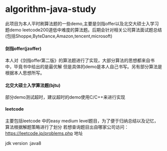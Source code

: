 # algorithm-java-study

此项目为本人平时刷算法题的一些demo,主要是剑指offer以及北交大硕士入学习题demo
leetcode200道低中难度的算法题。后期会针对相关公司算法面试题总结(包括Shoppe,ByteDance,Amazon,tencent,microsoft)

#### 剑指offer(jzoffer)
本人对《剑指offer第二版》的算法题进行了实现，大部分算法的思想都来自书中，毕竟书中给出的是最优解
但是具体的demo是本人自己书写。另有部分算法是根据本人思想所写。

#### 北交大硕士入学算法题(bjtu)

部分demo测试超时，建议超时的demo使用C/C++来进行实现

#### leetcode
主要包括leetcode 中的easy medium level题目，为了便于归纳总结以及记忆，算法根据解题策略进行了划分
若想查询题目出自哪家公司访问：https://leetcode.jp/problems.php 地址

jdk version :java8


